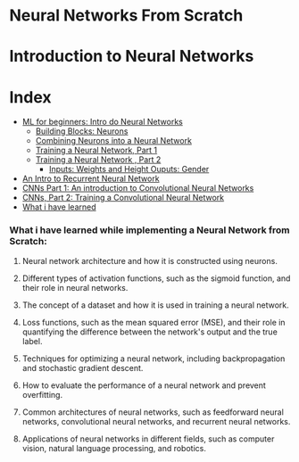 # Neural Networks  From Scratch

# Introduction to Neural Networks

  # Index
  * [ML for beginners: Intro do Neural Networks](#introduction-to-neural-networks)
    * [Building Blocks: Neurons](#neurons)
    * [Combining Neurons into a Neural Network](#nn)
    * [Training a Neural Network, Part 1]()
    * [Training a Neural Network , Part 2]()
        * [Inputs: Weights and Height Ouputs: Gender]()
  * [ An Intro to Recurrent Neural Network](#recurrent-neural-network)
  * [CNNs Part 1: An introduction to Convolutional Neural Networks](#convolutional-neural-nnetworks)
  * [CNNs, Part 2: Training a Convolutional Neural Network](#training-CNNs)
  * [What i have learned](#what-i-have-learned)

### What i have learned while implementing a Neural Network from Scratch:

1. Neural network architecture and how it is constructed using neurons.

2. Different types of activation functions, such as the sigmoid function, and their role in neural networks.

3. The concept of a dataset and how it is used in training a neural network.

4. Loss functions, such as the mean squared error (MSE), and their role in quantifying the difference between the network's output and the true label.

5. Techniques for optimizing a neural network, including backpropagation and stochastic gradient descent.

6. How to evaluate the performance of a neural network and prevent overfitting.

7. Common architectures of neural networks, such as feedforward neural networks, convolutional neural networks, and recurrent neural networks.

8. Applications of neural networks in different fields, such as computer vision, natural language processing, and robotics.
 